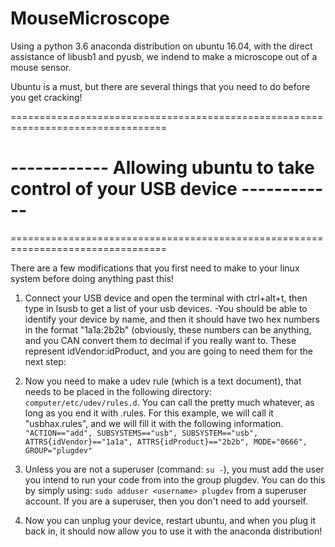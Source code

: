 # MouseMicroscope
Using a python 3.6 anaconda distribution on ubuntu 16.04, with the direct assistance of libusb1 and pyusb, we indend to make a microscope out of a mouse sensor. 

Ubuntu is a must, but there are several things that you need to do before you get cracking!

=================================================================================

# ------------ Allowing ubuntu to take control of your USB device ------------

=================================================================================

There are a few modifications that you first need to make to your linux system before doing anything past this!

1. Connect your USB device and open the terminal with ctrl+alt+t, then type in lsusb to get a list of your usb devices. 
-You should be able to identify your device by name, and then it should have two hex numbers in the format "1a1a:2b2b" (obviously, these numbers can be anything, and you CAN convert them to decimal if you really want to. These represent idVendor:idProduct, and you are going to need them for the next step:

2. Now you need to make a udev rule (which is a text document), that needs to be placed in the following directory: `computer/etc/udev/rules.d`. You can call the pretty much whatever, as long as you end it with .rules. For this example, we will call it "usbhax.rules", and we will fill it with the following information.
`"ACTION=="add", SUBSYSTEMS=="usb", SUBSYSTEM=="usb", ATTRS{idVendor}=="1a1a", ATTRS{idProduct}=="2b2b", MODE="0666", GROUP="plugdev"`

3. Unless you are not a superuser (command: `su -`), you must add the user you intend to run your code from into the group plugdev. You can do this by simply using: `sudo adduser <username> plugdev` from a superuser account. If you are a superuser, then you don't need to add yourself.

4. Now you can unplug your device, restart ubuntu, and when you plug it back in, it should now allow you to use it with the anaconda distribution!
